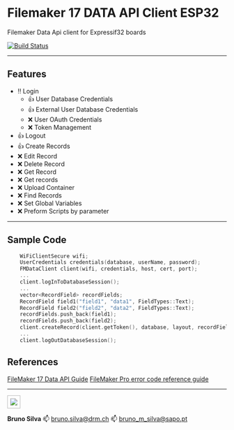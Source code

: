 # Filemaker 17 DATA API Client ESP32

Filemaker Data Api client for Expressif32 boards

[![Build Status](https://travis-ci.org/bmts/FMDataClient.svg?branch=master)](https://travis-ci.org/bmts/FMDataClient)

---

## Features

- :bangbang: Login
  - :+1: User Database Credentials
  - :+1: External User Database Credentials
  - :x: User OAuth Credentials
  - :x: Token Management
- :+1: Logout
- :+1: Create Records
- :x: Edit Record
- :x: Delete Record
- :x: Get Record
- :x: Get records
- :x: Upload Container
- :x: Find Records
- :x: Set Global Variables
- :x: Preform Scripts by parameter

---

## Sample Code

```c++
    WiFiClientSecure wifi;
    UserCredentials credentials(database, userName, password);
    FMDataClient client(wifi, credentials, host, cert, port);
    ...
    client.logInToDatabaseSession();
    ...
    vector<RecordField> recordFields;
    RecordField field1("field1", "data1", FieldTypes::Text);
    RecordField field2("field2", "data2", FieldTypes::Text);
    recordFields.push_back(field1);
    recordFields.push_back(field2);
    client.createRecord(client.getToken(), database, layout, recordFields);
    ...
    client.logOutDatabaseSession();
```

## References

[FileMaker 17 Data API Guide](https://fmhelp.filemaker.com/docs/17/en/dataapi/)
[FileMaker Pro error code reference guide](https://support.claris.com/s/article/FileMaker-Pro-error-code-reference-guide-1503693005688?language=en_US)

---

<div>
  <img style="border:1px solid #bababa; padding: 6px;" src="https://avatars2.githubusercontent.com/u/3626749?s=150"/>
</div>

__Bruno Silva__
:mailbox: bruno.silva@drm.ch
:mailbox: bruno_m_silva@sapo.pt